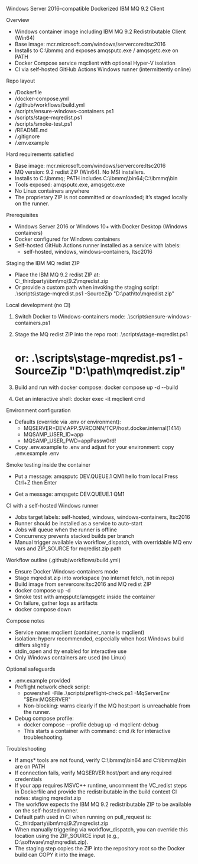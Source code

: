 Windows Server 2016–compatible Dockerized IBM MQ 9.2 Client

Overview
- Windows container image including IBM MQ 9.2 Redistributable Client (Win64)
- Base image: mcr.microsoft.com/windows/servercore:ltsc2016
- Installs to C:\ibmmq and exposes amqsputc.exe / amqsgetc.exe on PATH
- Docker Compose service mqclient with optional Hyper-V isolation
- CI via self-hosted GitHub Actions Windows runner (intermittently online)

Repo layout
- /Dockerfile
- /docker-compose.yml
- /.github/workflows/build.yml
- /scripts/ensure-windows-containers.ps1
- /scripts/stage-mqredist.ps1
- /scripts/smoke-test.ps1
- /README.md
- /.gitignore
- /.env.example

Hard requirements satisfied
- Base image: mcr.microsoft.com/windows/servercore:ltsc2016
- MQ version: 9.2 redist ZIP (Win64). No MSI installers.
- Installs to C:\ibmmq; PATH includes C:\ibmmq\bin64;C:\ibmmq\bin
- Tools exposed: amqsputc.exe, amqsgetc.exe
- No Linux containers anywhere
- The proprietary ZIP is not committed or downloaded; it’s staged locally on the runner.

Prerequisites
- Windows Server 2016 or Windows 10+ with Docker Desktop (Windows containers)
- Docker configured for Windows containers
- Self-hosted GitHub Actions runner installed as a service with labels:
  - self-hosted, windows, windows-containers, ltsc2016

Staging the IBM MQ redist ZIP
- Place the IBM MQ 9.2 redist ZIP at:
  C:\_thirdparty\ibm\mq\9.2\mqredist.zip
- Or provide a custom path when invoking the staging script:
  .\scripts\stage-mqredist.ps1 -SourceZip "D:\path\to\mqredist.zip"

Local development (no CI)
1) Switch Docker to Windows-containers mode:
   .\scripts\ensure-windows-containers.ps1

2) Stage the MQ redist ZIP into the repo root:
   .\scripts\stage-mqredist.ps1
   # or: .\scripts\stage-mqredist.ps1 -SourceZip "D:\path\mqredist.zip"

3) Build and run with docker compose:
   docker compose up -d --build

4) Get an interactive shell:
   docker exec -it mqclient cmd

Environment configuration
- Defaults (override via .env or environment):
  - MQSERVER=DEV.APP.SVRCONN/TCP/host.docker.internal(1414)
  - MQSAMP_USER_ID=app
  - MQSAMP_USER_PWD=appPassw0rd!
- Copy .env.example to .env and adjust for your environment:
  copy .env.example .env

Smoke testing inside the container
- Put a message:
  amqsputc DEV.QUEUE.1 QM1
  hello from local
  Press Ctrl+Z then Enter

- Get a message:
  amqsgetc DEV.QUEUE.1 QM1

CI with a self-hosted Windows runner
- Jobs target labels: self-hosted, windows, windows-containers, ltsc2016
- Runner should be installed as a service to auto-start
- Jobs will queue when the runner is offline
- Concurrency prevents stacked builds per branch
- Manual trigger available via workflow_dispatch, with overridable MQ env vars and ZIP_SOURCE for mqredist.zip path

Workflow outline (.github/workflows/build.yml)
- Ensure Docker Windows-containers mode
- Stage mqredist.zip into workspace (no internet fetch, not in repo)
- Build image from servercore:ltsc2016 and MQ redist ZIP
- docker compose up -d
- Smoke test with amqsputc/amqsgetc inside the container
- On failure, gather logs as artifacts
- docker compose down

Compose notes
- Service name: mqclient (container_name is mqclient)
- isolation: hyperv recommended, especially when host Windows build differs slightly
- stdin_open and tty enabled for interactive use
- Only Windows containers are used (no Linux)

Optional safeguards
- .env.example provided
- Preflight network check script:
  - powershell -File .\scripts\preflight-check.ps1 -MqServerEnv "$Env:MQSERVER"
  - Non-blocking: warns clearly if the MQ host:port is unreachable from the runner.
- Debug compose profile:
  - docker compose --profile debug up -d mqclient-debug
  - This starts a container with command: cmd /k for interactive troubleshooting.

Troubleshooting
- If amqs* tools are not found, verify C:\ibmmq\bin64 and C:\ibmmq\bin are on PATH
- If connection fails, verify MQSERVER host/port and any required credentials
- If your app requires MSVC++ runtime, uncomment the VC_redist steps in Dockerfile and provide the redistributable in the build context
CI notes: staging mqredist.zip
- The workflow expects the IBM MQ 9.2 redistributable ZIP to be available on the self-hosted runner.
- Default path used in CI when running on pull_request is:
  C:\_thirdparty\ibm\mq\9.2\mqredist.zip
- When manually triggering via workflow_dispatch, you can override this location using the ZIP_SOURCE input (e.g., D:\software\mq\mqredist.zip).
- The staging step copies the ZIP into the repository root so the Docker build can COPY it into the image.

